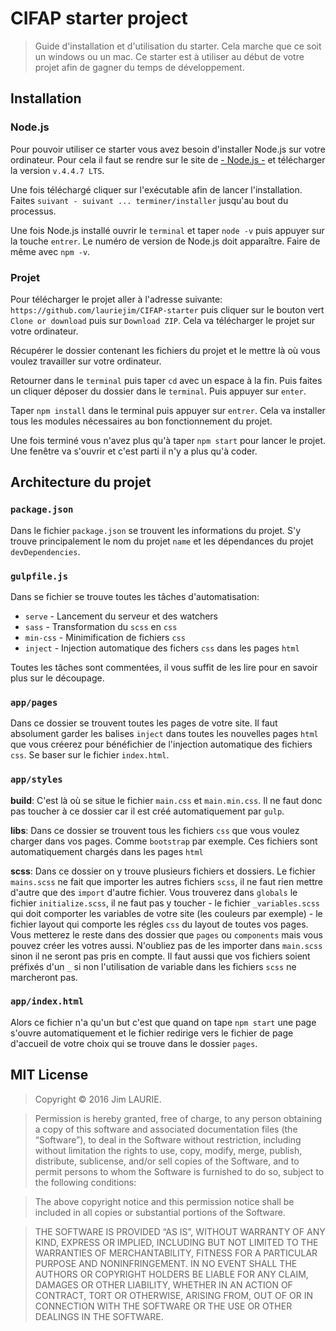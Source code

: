# CIFAP starter project

> Guide d'installation et d'utilisation du starter. Cela marche que ce soit un windows ou un mac. Ce starter est à utiliser au début de votre projet afin de gagner du temps de développement.

## Installation

### Node.js

Pour pouvoir utiliser ce starter vous avez besoin d'installer Node.js sur votre ordinateur. Pour cela il faut se rendre sur le site de [- Node.js -](https://nodejs.org/en/) et télécharger la version `v.4.4.7 LTS`.

Une fois téléchargé cliquer sur l'exécutable afin de lancer l'installation. Faites `suivant - suivant ... terminer/installer` jusqu'au bout du processus.

Une fois Node.js installé ouvrir le `terminal` et taper `node -v` puis appuyer sur la touche `entrer`. Le numéro de version de Node.js doit apparaître. Faire de même avec `npm -v`.

### Projet

Pour télécharger le projet aller à l'adresse suivante: `https://github.com/lauriejim/CIFAP-starter` puis cliquer sur le bouton vert `Clone or download` puis sur `Download ZIP`. Cela va télécharger le projet sur votre ordinateur.

Récupérer le dossier contenant les fichiers du projet et le mettre là où vous voulez travailler sur votre ordinateur.

Retourner dans le `terminal` puis taper `cd` avec un espace à la fin. Puis faites un cliquer déposer du dossier dans le `terminal`. Puis appuyer sur `enter`.

Taper `npm install` dans le terminal puis appuyer sur `entrer`. Cela va installer tous les modules nécessaires au bon fonctionnement du projet.

Une fois terminé vous n'avez plus qu'à taper `npm start` pour lancer le projet. Une fenêtre va s'ouvrir et c'est parti il n'y a plus qu'à coder.

## Architecture du projet

### `package.json`

Dans le fichier `package.json` se trouvent les informations du projet. S'y trouve principalement le nom du projet `name` et les dépendances du projet `devDependencies`.

### `gulpfile.js`

Dans se fichier se trouve toutes les tâches d'automatisation:
- `serve` - Lancement du serveur et des watchers
- `sass` - Transformation du `scss` en `css`
- `min-css` - Minimification de fichiers `css`
- `inject` - Injection automatique des fichers `css` dans les pages `html`

Toutes les tâches sont commentées, il vous suffit de les lire pour en savoir plus sur le découpage.

### `app/pages`

Dans ce dossier se trouvent toutes les pages de votre site. Il faut absolument garder les balises `inject` dans toutes les nouvelles pages
`html` que vous créerez pour bénéfichier de l'injection automatique des fichiers `css`. Se baser sur le fichier `index.html`.

### `app/styles`

__build__: C'est là où se situe le fichier `main.css` et `main.min.css`. Il ne faut donc pas toucher à ce dossier car il est créé automatiquement par `gulp`.

__libs__: Dans ce dossier se trouvent tous les fichiers `css` que vous voulez charger dans vos pages. Comme `bootstrap` par exemple. Ces fichiers sont automatiquement chargés dans les pages `html`

__scss__: Dans ce dossier on y trouve plusieurs fichiers et dossiers. Le fichier `mains.scss` ne fait que importer les autres fichiers `scss`, il ne faut rien mettre d'autre que des `import` d'autre fichier. Vous trouverez dans `globals` le fichier `initialize.scss`, il ne faut pas y toucher - le fichier `_variables.scss` qui doit comporter les variables de votre site (les couleurs par exemple) - le fichier layout qui comporte les régles `css` du layout de toutes vos pages. Vous metterez le reste dans des dossier que `pages` ou `components` mais vous pouvez créer les votres aussi. N'oubliez pas de les importer dans `main.scss` sinon il ne seront pas pris en compte. Il faut aussi que vos fichiers soient préfixés d'un `_` si non l'utilisation de variable dans les fichiers `scss` ne marcheront pas.

### `app/index.html`

Alors ce fichier n'a qu'un but c'est que quand on tape `npm start` une page s'ouvre automatiquement et le fichier redirige vers le fichier de page d'accueil de votre choix qui se trouve dans le dossier `pages`.

## MIT License

> Copyright © 2016 Jim LAURIE.

> Permission is hereby granted, free of charge, to any person obtaining a copy of this software and associated documentation files (the “Software”), to deal in the Software without restriction, including without limitation the rights to use, copy, modify, merge, publish, distribute, sublicense, and/or sell copies of the Software, and to permit persons to whom the Software is furnished to do so, subject to the following conditions:

> The above copyright notice and this permission notice shall be included in all copies or substantial portions of the Software.

> THE SOFTWARE IS PROVIDED “AS IS”, WITHOUT WARRANTY OF ANY KIND, EXPRESS OR IMPLIED, INCLUDING BUT NOT LIMITED TO THE WARRANTIES OF MERCHANTABILITY, FITNESS FOR A PARTICULAR PURPOSE AND NONINFRINGEMENT. IN NO EVENT SHALL THE AUTHORS OR COPYRIGHT HOLDERS BE LIABLE FOR ANY CLAIM, DAMAGES OR OTHER LIABILITY, WHETHER IN AN ACTION OF CONTRACT, TORT OR OTHERWISE, ARISING FROM, OUT OF OR IN CONNECTION WITH THE SOFTWARE OR THE USE OR OTHER DEALINGS IN THE SOFTWARE.
